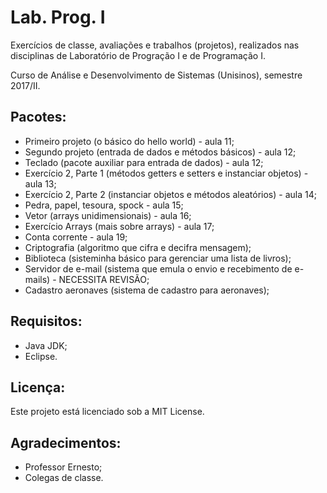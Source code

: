# Lab. Prog. I

Exercícios de classe, avaliações e trabalhos (projetos), realizados nas disciplinas de Laboratório de Progração I e de Programação I.

Curso de Análise e Desenvolvimento de Sistemas (Unisinos), semestre 2017/II.

## Pacotes:
- Primeiro projeto (o básico do hello world) - aula 11;
- Segundo projeto (entrada de dados e métodos básicos) - aula 12;
- Teclado (pacote auxiliar para entrada de dados) - aula 12;
- Exercício 2, Parte 1 (métodos getters e setters e instanciar objetos) - aula 13;
- Exercício 2, Parte 2 (instanciar objetos e métodos aleatórios) - aula 14;
- Pedra, papel, tesoura, spock - aula 15;
- Vetor (arrays unidimensionais) - aula 16;
- Exercício Arrays (mais sobre arrays) - aula 17;
- Conta corrente - aula 19;
- Criptografia (algoritmo que cifra e decifra mensagem);
- Biblioteca (sisteminha básico para gerenciar uma lista de livros);
- Servidor de e-mail (sistema que emula o envio e recebimento de e-mails) - NECESSITA REVISÃO;
- Cadastro aeronaves (sistema de cadastro para aeronaves); 

## Requisitos:
- Java JDK;
- Eclipse.

## Licença:
Este projeto está licenciado sob a MIT License.

## Agradecimentos:
- Professor Ernesto;
- Colegas de classe.
